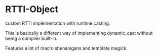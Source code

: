 # RTTI-Object
custom RTTI implementation with runtime casting.

This is basically a different way of implementing dynamic_cast without being a compiler built-in. 

Features a lot of macro shenanigans and template magick.
